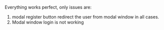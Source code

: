 Everything works perfect, only issues are:
 1. modal register button redirect the user from modal window in all cases.
 2. Modal window login is not working